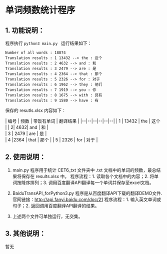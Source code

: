 
# 单词频数统计程序　



## 1. 功能说明：

程序执行 `python3 main.py ` 运行结果如下：

```
Number of all words : 18874
Translation results : 1 13432 --> the : 这个
Translation results : 2 4632 --> and : 和
Translation results : 3 2479 --> are : 是
Translation results : 4 2364 --> that : 那个
Translation results : 5 2326 --> for : 对于
Translation results : 6 1962 --> they : 他们
Translation results : 7 1919 --> you : 你
Translation results : 8 1675 --> with : 具有
Translation results : 9 1580 --> have : 有

```

保存的 resutls.xlsx 内容如下：

| 	编号 | 频数 | 带饭有单词 | 翻译结果 | 
|--|--|--|--|--|--|
| 1 | 13432 | the  | 这个 |
|  2| 4632| and | 和 |  
| 3 | 2479 | are  | 是 |  
| 4 |2364  | that | 那个 | 
| 5 | 2326 | for | 对于 | 


## 2. 使用说明：

1. main.py 
程序用于统计 CET6_txt 文件夹中 .txt 文档中的单词的频数，最总结果将保存在 results.xlsx 中。
程序流程：1. 读取各个文档中的内容；2. 将单词按降序排列；3. 调用百度翻译API翻译每一个单词并保存至excel文档。

2. BaiduTransAPI_forPython3.py 
程序是从百度翻译API下载的翻译DEMO文件.官网链接：http://api.fanyi.baidu.com/doc/21
程序流程：1. 输入英文单词或句子；2. 返回调用百度翻译API翻译的结果。

3. 上述两个文件可单独运行，无交集。


## 3. 其他说明：

暂无

